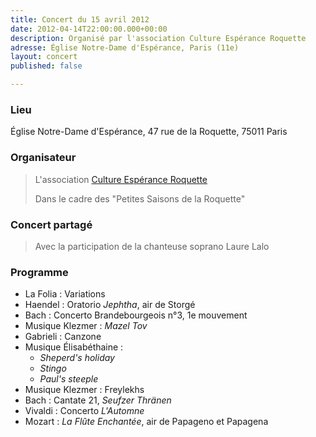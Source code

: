 ```yaml
---
title: Concert du 15 avril 2012
date: 2012-04-14T22:00:00.000+00:00
description: Organisé par l'association Culture Espérance Roquette
adresse: Église Notre-Dame d'Espérance, Paris (11e)
layout: concert
published: false

---
```

### Lieu

Église Notre-Dame d'Espérance, 47 rue de la Roquette, 75011 Paris

### Organisateur

> L'association [Culture Espérance Roquette](https://www.culture-nde.org "Culture Espérance Roquette")
>
> Dans le cadre des "Petites Saisons de la Roquette"

### Concert partagé

> Avec la participation de la chanteuse soprano Laure Lalo

### Programme

* La Folia : Variations
* Haendel : Oratorio _Jephtha_, air de Storgé
* Bach : Concerto Brandebourgeois n°3, 1e mouvement
* Musique Klezmer : _Mazel Tov_
* Gabrieli : Canzone
* Musique Élisabéthaine :
  * _Sheperd's holiday_
  * _Stingo_
  * _Paul's steeple_
* Musique Klezmer : Freylekhs
* Bach : Cantate 21, _Seufzer Thränen_
* Vivaldi : Concerto _L'Automne_
* Mozart : _La Flûte Enchantée_, air de Papageno et Papagena
